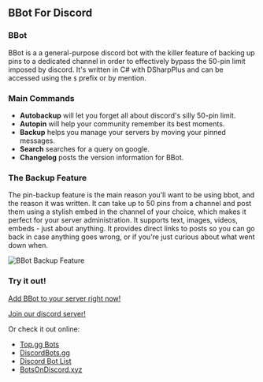 ## BBot For Discord

### BBot

BBot is a a general-purpose discord bot with the killer feature of backing up pins to a dedicated channel in order to effectively bypass the 50-pin limit imposed by discord. It's written in C# with DSharpPlus and can be accessed using the `$` prefix or by mention.

### Main Commands

+ **Autobackup** will let you forget all about discord's silly 50-pin limit.
+ **Autopin** will help your community remember its best moments.
+ **Backup** helps you manage your servers by moving your pinned messages.
+ **Search** searches for a query on google.
+ **Changelog** posts the version information for BBot.

### The Backup Feature

The pin-backup feature is the main reason you'll want to be using bbot, and the reason it was written. It can take up to 50 pins from a channel and post them using a stylish embed in the channel of your choice, which makes it perfect for your server administration. It supports text, images, videos, embeds - just about anything. It provides direct links to posts so you can go back in case anything goes wrong, or if you're just curious about what went down when.

![BBot Backup Feature](https://i.imgur.com/Vg2NTmw.png)

### Try it out!

[Add BBot to your server right now!](https://discordapp.com/oauth2/authorize?client_id=362666654452416524&scope=bot&permissions=92224)

[Join our discord server!](https://discord.com/invite/YAXQC2Q)

Or check it out online:

+ [Top.gg Bots](https://top.gg/bot/362666654452416524)
+ [DiscordBots.gg](https://discord.bots.gg/bots/362666654452416524)
+ [Discord Bot List](https://discordbotlist.com/bots/bbot)
+ [BotsOnDiscord.xyz](https://bots.ondiscord.xyz/bots/362666654452416524)
